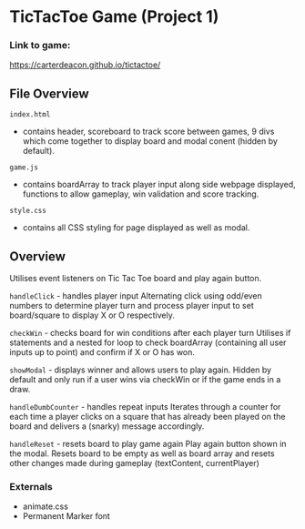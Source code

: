 # TicTacToe Game (Project 1)

### Link to game: 
https://carterdeacon.github.io/tictactoe/ 

## File Overview 
`index.html`
- contains header, scoreboard to track score between games, 9 divs which come together to display board and modal conent (hidden by default).

`game.js`
- contains boardArray to track player input along side webpage displayed, functions to allow gameplay, win validation and score tracking.

`style.css`
- contains all CSS styling for page displayed as well as modal.

## Overview
Utilises event listeners on Tic Tac Toe board and play again button.

`handleClick` - handles player input
Alternating click using odd/even numbers to determine player turn and process player input to set board/square to display X or O respectively. 

`checkWin` - checks board for win conditions after each player turn
Utilises if statements and a nested for loop to check boardArray (containing all user inputs up to point) and confirm if X or O has won. 

`showModal` - displays winner and allows users to play again.
Hidden by default and only run if a user wins via checkWin or if the game ends in a draw.

`handleDumbCounter` - handles repeat inputs
Iterates through a counter for each time a player clicks on a square that has already been played on the board and delivers a (snarky) message accordingly. 

`handleReset` - resets board to play game again
Play again button shown in the modal. Resets board to be empty as well as board array and resets other changes made during gameplay (textContent, currentPlayer)

### Externals
- animate.css
- Permanent Marker font